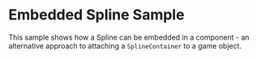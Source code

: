 # Embedded Spline Sample

This sample shows how a Spline can be embedded in a component - an alternative approach to attaching a `SplineContainer` to a game object.
